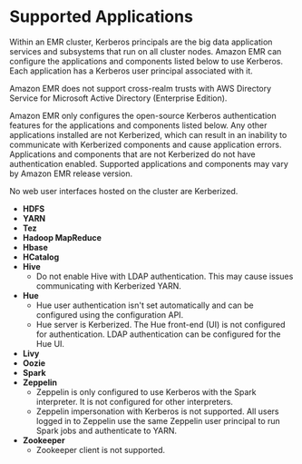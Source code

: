 # Supported Applications<a name="emr-kerberos-principals"></a>

Within an EMR cluster, Kerberos principals are the big data application services and subsystems that run on all cluster nodes\. Amazon EMR can configure the applications and components listed below to use Kerberos\. Each application has a Kerberos user principal associated with it\.

Amazon EMR does not support cross\-realm trusts with AWS Directory Service for Microsoft Active Directory \(Enterprise Edition\)\.

Amazon EMR only configures the open\-source Kerberos authentication features for the applications and components listed below\. Any other applications installed are not Kerberized, which can result in an inability to communicate with Kerberized components and cause application errors\. Applications and components that are not Kerberized do not have authentication enabled\. Supported applications and components may vary by Amazon EMR release version\.

No web user interfaces hosted on the cluster are Kerberized\.
+ **HDFS**
+ **YARN**
+ **Tez**
+ **Hadoop MapReduce**
+ **Hbase**
+ **HCatalog**
+ **Hive**
  + Do not enable Hive with LDAP authentication\. This may cause issues communicating with Kerberized YARN\.
+ **Hue**
  + Hue user authentication isn't set automatically and can be configured using the configuration API\.
  + Hue server is Kerberized\. The Hue front\-end \(UI\) is not configured for authentication\. LDAP authentication can be configured for the Hue UI\. 
+ **Livy**
+ **Oozie**
+ **Spark**
+ **Zeppelin**
  + Zeppelin is only configured to use Kerberos with the Spark interpreter\. It is not configured for other interpreters\.
  + Zeppelin impersonation with Kerberos is not supported\. All users logged in to Zeppelin use the same Zeppelin user principal to run Spark jobs and authenticate to YARN\.
+ **Zookeeper**
  + Zookeeper client is not supported\.